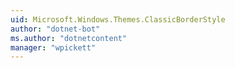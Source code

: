 ```yaml
---
uid: Microsoft.Windows.Themes.ClassicBorderStyle
author: "dotnet-bot"
ms.author: "dotnetcontent"
manager: "wpickett"
---
```


